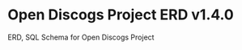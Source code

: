 [//]: # ( {x-release-please-start-version} )
# Open Discogs Project ERD v1.4.0
[//]: # ( {x-release-please-end} )
ERD, SQL Schema for Open Discogs Project
